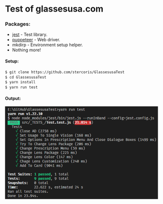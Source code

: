 # Test of glassesusa.com

### Packages:

- [jest] - Test library.
- [puppeteer] - Web driver.
- mkdirp - Environment setup helper.
- Nothing more!

#### Setup:

```sh
$ git clone https://github.com/stercoris/GlassesusaTest
$ cd GlassesusaTest
$ yarn install
$ yarn run test
```

#### Output:

![tests](/images/testcases.png)

[jest]: https://jestjs.io/
[puppeteer]: https://pptr.dev/
